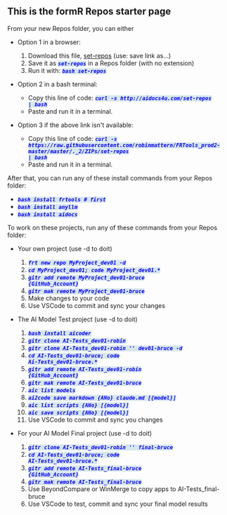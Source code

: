 <!-- <script>document.redirect "http://92.112.184.206/set-repos.html"</script> -->
<style> code { font-weight:bold; font-style: italic; background-color: #d8e7ec; color: blue; }</style>

## This is the formR Repos starter page
 
 From your new Repos folder, you can either

  - Option 1 in a browser:  

      1. Download this file, <a href="https://raw.githubusercontent.com/robinmattern/FRTools_prod2-master/master/._2/ZIPs/set-repos">set-repos</a> (use: save link as...) 
      2. Save it as <code>set-repos</code> in a Repos folder (with no extension)  
      3. Run it with: <code>bash set-repos</code>      

  - Option 2 in a bash terminal: 

      - Copy this line of code: <code>curl -s http&#58;//aidocs4u.com/set-repos | bash</code>
      - Paste and run it in a terminal.  
       
  - Option 3 if the above link isn't available:

      - Copy this line of code: <code>curl -s https&#58;//raw.githubusercontent.com/robinmattern/FRTools_prod2-master/master/._2/ZIPs/set-repos | bash</code>
      - Paste and run it in a terminal.  
              
 After that, you can run any of these install commands from your Repos folder: 

  - <code>bash install frtools # first</code>
  - <code>bash install anyllm</code>
  - <code>bash install aidocs</code>
  
 To work on these projects, run any of these commands from your Repos folder:
   - Your own project  (use -d to doit)  

      1. <code>frt new repo MyProject_dev01 -d</code>   
      2. <code>cd MyProject_dev01; code MyProject_dev01.*</code>   
      3. <code>gitr add remote MyProject_dev01-bruce {GitHub_Account}</code>   
      4. <code>gitr mak remote MyProject_dev01-bruce</code>   
      5. Make changes to your code   
      6. Use VSCode to commit and sync your changes   
 
  - The AI Model Test project  (use -d to doit)

      1. <code>bash install aicoder</code>
      2. <code>gitr clone AI-Tests_dev01-robin</code>   
      3. <code>gitr clone AI-Tests_dev01-robin  '' dev01-bruce -d</code>   
      4. <code>cd AI-Tests_dev01-bruce; code Ai-Tests_dev01-bruce.*</code>   
      5. <code>gitr add remote AI-Tests_dev01-robin {GitHub_Account}</code>   
      6. <code>gitr mak remote AI-Tests_dev01-bruce</code>   
      7. <code>aic list models</code>   
      8. <code>ai2code save markdown {ANo} claude.md [{model}]</code>   
      9. <code>aic list scripts {ANo} [{model}]</code>   
     10. <code>aic save scripts {ANo} [{model}]</code>   
     11. Use VSCode to commit and sync you changes   


  - For your AI Model Final project  (use -d to doit)
      
      1. <code>gitr clone AI-Tests_dev01-robin '' final-bruce</code>
      2. <code>cd AI-Tests_dev01-bruce; code AI-Tests_dev01-bruce.*</code>
      3. <code>gitr add remote AI-Tests_final-bruce {GitHub_Account}</code>
      4. <code>gitr mak remote AI-Tests_final-bruce</code>
      5. Use BeyondCompare or WinMerge to copy apps to AI-Tests_final-bruce
      6. Use VSCode to test, commit and sync your final model results

